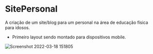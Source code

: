 # SitePersonal

A criação de um site/blog para um personal na área de educação física para idosos.
  - Primeiro layout sendo montado para dispositivos mobile.


![Screenshot 2022-03-18 151805](https://user-images.githubusercontent.com/92753487/159060663-c1167c3c-7f1e-4ed7-8c5e-3c2b9f92b50f.png)


